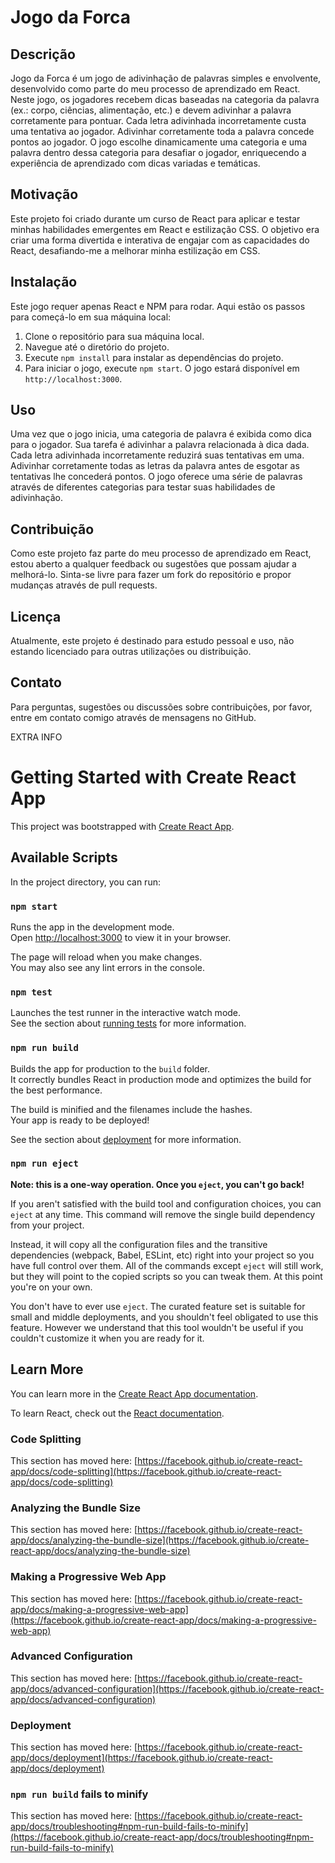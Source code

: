 # Jogo da Forca

## Descrição

Jogo da Forca é um jogo de adivinhação de palavras simples e envolvente, desenvolvido como parte do meu processo de aprendizado em React. Neste jogo, os jogadores recebem dicas baseadas na categoria da palavra (ex.: corpo, ciências, alimentação, etc.) e devem adivinhar a palavra corretamente para pontuar. Cada letra adivinhada incorretamente custa uma tentativa ao jogador. Adivinhar corretamente toda a palavra concede pontos ao jogador. O jogo escolhe dinamicamente uma categoria e uma palavra dentro dessa categoria para desafiar o jogador, enriquecendo a experiência de aprendizado com dicas variadas e temáticas.

## Motivação

Este projeto foi criado durante um curso de React para aplicar e testar minhas habilidades emergentes em React e estilização CSS. O objetivo era criar uma forma divertida e interativa de engajar com as capacidades do React, desafiando-me a melhorar minha estilização em CSS.

## Instalação

Este jogo requer apenas React e NPM para rodar. Aqui estão os passos para começá-lo em sua máquina local:

1. Clone o repositório para sua máquina local.
2. Navegue até o diretório do projeto.
3. Execute `npm install` para instalar as dependências do projeto.
4. Para iniciar o jogo, execute `npm start`. O jogo estará disponível em `http://localhost:3000`.

## Uso

Uma vez que o jogo inicia, uma categoria de palavra é exibida como dica para o jogador. Sua tarefa é adivinhar a palavra relacionada à dica dada. Cada letra adivinhada incorretamente reduzirá suas tentativas em uma. Adivinhar corretamente todas as letras da palavra antes de esgotar as tentativas lhe concederá pontos. O jogo oferece uma série de palavras através de diferentes categorias para testar suas habilidades de adivinhação.

## Contribuição

Como este projeto faz parte do meu processo de aprendizado em React, estou aberto a qualquer feedback ou sugestões que possam ajudar a melhorá-lo. Sinta-se livre para fazer um fork do repositório e propor mudanças através de pull requests.

## Licença

Atualmente, este projeto é destinado para estudo pessoal e uso, não estando licenciado para outras utilizações ou distribuição.

## Contato

Para perguntas, sugestões ou discussões sobre contribuições, por favor, entre em contato comigo através de mensagens no GitHub.






EXTRA INFO
# Getting Started with Create React App

This project was bootstrapped with [Create React App](https://github.com/facebook/create-react-app).

## Available Scripts

In the project directory, you can run:

### `npm start`

Runs the app in the development mode.\
Open [http://localhost:3000](http://localhost:3000) to view it in your browser.

The page will reload when you make changes.\
You may also see any lint errors in the console.

### `npm test`

Launches the test runner in the interactive watch mode.\
See the section about [running tests](https://facebook.github.io/create-react-app/docs/running-tests) for more information.

### `npm run build`

Builds the app for production to the `build` folder.\
It correctly bundles React in production mode and optimizes the build for the best performance.

The build is minified and the filenames include the hashes.\
Your app is ready to be deployed!

See the section about [deployment](https://facebook.github.io/create-react-app/docs/deployment) for more information.

### `npm run eject`

**Note: this is a one-way operation. Once you `eject`, you can't go back!**

If you aren't satisfied with the build tool and configuration choices, you can `eject` at any time. This command will remove the single build dependency from your project.

Instead, it will copy all the configuration files and the transitive dependencies (webpack, Babel, ESLint, etc) right into your project so you have full control over them. All of the commands except `eject` will still work, but they will point to the copied scripts so you can tweak them. At this point you're on your own.

You don't have to ever use `eject`. The curated feature set is suitable for small and middle deployments, and you shouldn't feel obligated to use this feature. However we understand that this tool wouldn't be useful if you couldn't customize it when you are ready for it.

## Learn More

You can learn more in the [Create React App documentation](https://facebook.github.io/create-react-app/docs/getting-started).

To learn React, check out the [React documentation](https://reactjs.org/).

### Code Splitting

This section has moved here: [https://facebook.github.io/create-react-app/docs/code-splitting](https://facebook.github.io/create-react-app/docs/code-splitting)

### Analyzing the Bundle Size

This section has moved here: [https://facebook.github.io/create-react-app/docs/analyzing-the-bundle-size](https://facebook.github.io/create-react-app/docs/analyzing-the-bundle-size)

### Making a Progressive Web App

This section has moved here: [https://facebook.github.io/create-react-app/docs/making-a-progressive-web-app](https://facebook.github.io/create-react-app/docs/making-a-progressive-web-app)

### Advanced Configuration

This section has moved here: [https://facebook.github.io/create-react-app/docs/advanced-configuration](https://facebook.github.io/create-react-app/docs/advanced-configuration)

### Deployment

This section has moved here: [https://facebook.github.io/create-react-app/docs/deployment](https://facebook.github.io/create-react-app/docs/deployment)

### `npm run build` fails to minify

This section has moved here: [https://facebook.github.io/create-react-app/docs/troubleshooting#npm-run-build-fails-to-minify](https://facebook.github.io/create-react-app/docs/troubleshooting#npm-run-build-fails-to-minify)
